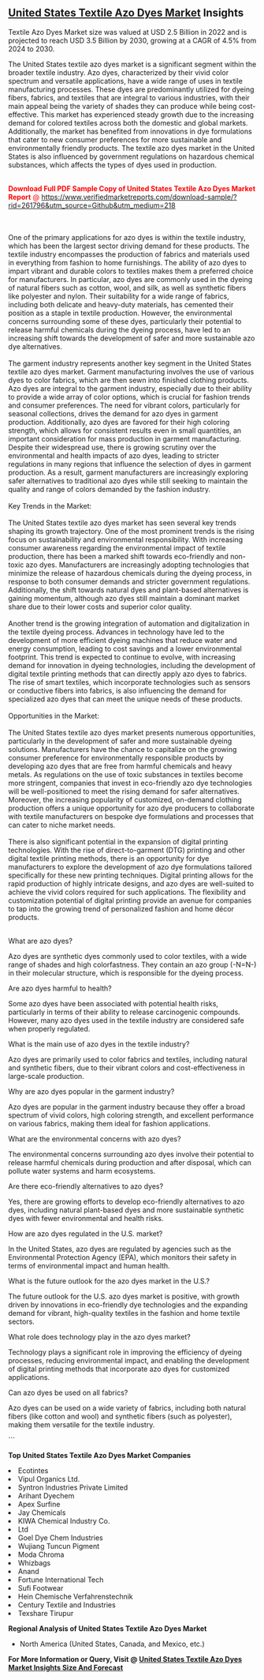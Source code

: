<h2><a href="https://www.verifiedmarketreports.com/download-sample/?rid=261796&amp;utm_source=Github&amp;utm_medium=218" target="_blank">United States Textile Azo Dyes Market</a> Insights</h2><p>Textile Azo Dyes Market size was valued at USD 2.5 Billion in 2022 and is projected to reach USD 3.5 Billion by 2030, growing at a CAGR of 4.5% from 2024 to 2030.</p><p> <p>The United States textile azo dyes market is a significant segment within the broader textile industry. Azo dyes, characterized by their vivid color spectrum and versatile applications, have a wide range of uses in textile manufacturing processes. These dyes are predominantly utilized for dyeing fibers, fabrics, and textiles that are integral to various industries, with their main appeal being the variety of shades they can produce while being cost-effective. This market has experienced steady growth due to the increasing demand for colored textiles across both the domestic and global markets. Additionally, the market has benefited from innovations in dye formulations that cater to new consumer preferences for more sustainable and environmentally friendly products. The textile azo dyes market in the United States is also influenced by government regulations on hazardous chemical substances, which affects the types of dyes used in production. <br><br> <p><span class=""><span style="color: #ff0000;"><strong>Download Full PDF Sample Copy of United States Textile Azo Dyes Market Report</strong> @ </span><a href="https://www.verifiedmarketreports.com/download-sample/?rid=261796&amp;utm_source=Github&amp;utm_medium=218" target="_blank">https://www.verifiedmarketreports.com/download-sample/?rid=261796&amp;utm_source=Github&amp;utm_medium=218</a></span></p> <br><br> One of the primary applications for azo dyes is within the textile industry, which has been the largest sector driving demand for these products. The textile industry encompasses the production of fabrics and materials used in everything from fashion to home furnishings. The ability of azo dyes to impart vibrant and durable colors to textiles makes them a preferred choice for manufacturers. In particular, azo dyes are commonly used in the dyeing of natural fibers such as cotton, wool, and silk, as well as synthetic fibers like polyester and nylon. Their suitability for a wide range of fabrics, including both delicate and heavy-duty materials, has cemented their position as a staple in textile production. However, the environmental concerns surrounding some of these dyes, particularly their potential to release harmful chemicals during the dyeing process, have led to an increasing shift towards the development of safer and more sustainable azo dye alternatives. <br><br> The garment industry represents another key segment in the United States textile azo dyes market. Garment manufacturing involves the use of various dyes to color fabrics, which are then sewn into finished clothing products. Azo dyes are integral to the garment industry, especially due to their ability to provide a wide array of color options, which is crucial for fashion trends and consumer preferences. The need for vibrant colors, particularly for seasonal collections, drives the demand for azo dyes in garment production. Additionally, azo dyes are favored for their high coloring strength, which allows for consistent results even in small quantities, an important consideration for mass production in garment manufacturing. Despite their widespread use, there is growing scrutiny over the environmental and health impacts of azo dyes, leading to stricter regulations in many regions that influence the selection of dyes in garment production. As a result, garment manufacturers are increasingly exploring safer alternatives to traditional azo dyes while still seeking to maintain the quality and range of colors demanded by the fashion industry. <br><br> Key Trends in the Market: <br><br> The United States textile azo dyes market has seen several key trends shaping its growth trajectory. One of the most prominent trends is the rising focus on sustainability and environmental responsibility. With increasing consumer awareness regarding the environmental impact of textile production, there has been a marked shift towards eco-friendly and non-toxic azo dyes. Manufacturers are increasingly adopting technologies that minimize the release of hazardous chemicals during the dyeing process, in response to both consumer demands and stricter government regulations. Additionally, the shift towards natural dyes and plant-based alternatives is gaining momentum, although azo dyes still maintain a dominant market share due to their lower costs and superior color quality. <br><br> Another trend is the growing integration of automation and digitalization in the textile dyeing process. Advances in technology have led to the development of more efficient dyeing machines that reduce water and energy consumption, leading to cost savings and a lower environmental footprint. This trend is expected to continue to evolve, with increasing demand for innovation in dyeing technologies, including the development of digital textile printing methods that can directly apply azo dyes to fabrics. The rise of smart textiles, which incorporate technologies such as sensors or conductive fibers into fabrics, is also influencing the demand for specialized azo dyes that can meet the unique needs of these products. <br><br> Opportunities in the Market: <br><br> The United States textile azo dyes market presents numerous opportunities, particularly in the development of safer and more sustainable dyeing solutions. Manufacturers have the chance to capitalize on the growing consumer preference for environmentally responsible products by developing azo dyes that are free from harmful chemicals and heavy metals. As regulations on the use of toxic substances in textiles become more stringent, companies that invest in eco-friendly azo dye technologies will be well-positioned to meet the rising demand for safer alternatives. Moreover, the increasing popularity of customized, on-demand clothing production offers a unique opportunity for azo dye producers to collaborate with textile manufacturers on bespoke dye formulations and processes that can cater to niche market needs. <br><br> There is also significant potential in the expansion of digital printing technologies. With the rise of direct-to-garment (DTG) printing and other digital textile printing methods, there is an opportunity for dye manufacturers to explore the development of azo dye formulations tailored specifically for these new printing techniques. Digital printing allows for the rapid production of highly intricate designs, and azo dyes are well-suited to achieve the vivid colors required for such applications. The flexibility and customization potential of digital printing provide an avenue for companies to tap into the growing trend of personalized fashion and home décor products. <br><br> <p>What are azo dyes?</p> <p>Azo dyes are synthetic dyes commonly used to color textiles, with a wide range of shades and high colorfastness. They contain an azo group (-N=N-) in their molecular structure, which is responsible for the dyeing process.</p> <p>Are azo dyes harmful to health?</p> <p>Some azo dyes have been associated with potential health risks, particularly in terms of their ability to release carcinogenic compounds. However, many azo dyes used in the textile industry are considered safe when properly regulated.</p> <p>What is the main use of azo dyes in the textile industry?</p> <p>Azo dyes are primarily used to color fabrics and textiles, including natural and synthetic fibers, due to their vibrant colors and cost-effectiveness in large-scale production.</p> <p>Why are azo dyes popular in the garment industry?</p> <p>Azo dyes are popular in the garment industry because they offer a broad spectrum of vivid colors, high coloring strength, and excellent performance on various fabrics, making them ideal for fashion applications.</p> <p>What are the environmental concerns with azo dyes?</p> <p>The environmental concerns surrounding azo dyes involve their potential to release harmful chemicals during production and after disposal, which can pollute water systems and harm ecosystems.</p> <p>Are there eco-friendly alternatives to azo dyes?</p> <p>Yes, there are growing efforts to develop eco-friendly alternatives to azo dyes, including natural plant-based dyes and more sustainable synthetic dyes with fewer environmental and health risks.</p> <p>How are azo dyes regulated in the U.S. market?</p> <p>In the United States, azo dyes are regulated by agencies such as the Environmental Protection Agency (EPA), which monitors their safety in terms of environmental impact and human health.</p> <p>What is the future outlook for the azo dyes market in the U.S.?</p> <p>The future outlook for the U.S. azo dyes market is positive, with growth driven by innovations in eco-friendly dye technologies and the expanding demand for vibrant, high-quality textiles in the fashion and home textile sectors.</p> <p>What role does technology play in the azo dyes market?</p> <p>Technology plays a significant role in improving the efficiency of dyeing processes, reducing environmental impact, and enabling the development of digital printing methods that incorporate azo dyes for customized applications.</p> <p>Can azo dyes be used on all fabrics?</p> <p>Azo dyes can be used on a wide variety of fabrics, including both natural fibers (like cotton and wool) and synthetic fibers (such as polyester), making them versatile for the textile industry.</p> ```</p><p><strong>Top United States Textile Azo Dyes Market Companies</strong></p><div data-test-id=""><p><li>Ecotintes</li><li> Vipul Organics Ltd.</li><li> Syntron Industries Private Limited</li><li> Arihant Dyechem</li><li> Apex Surfine</li><li> Jay Chemicals</li><li> KIWA Chemical Industry Co.</li><li> Ltd</li><li> Goel Dye Chem Industries</li><li> Wujiang Tuncun Pigment</li><li> Moda Chroma</li><li> Whizbags</li><li> Anand</li><li> Fortune International Tech</li><li> Sufi Footwear</li><li> Hein Chemische Verfahrenstechnik</li><li> Century Textile and Industries</li><li> Texshare Tirupur</li></p><div><strong>Regional Analysis of&nbsp;United States Textile Azo Dyes Market</strong></div><ul><li dir="ltr"><p dir="ltr">North America&nbsp;(United States, Canada, and Mexico, etc.)</p></li></ul><p><strong>For More Information or Query, Visit @&nbsp;</strong><strong><a href="https://www.verifiedmarketreports.com/product/textile-azo-dyes-market/?utm_source=Github&amp;utm_medium=218" target="_blank">United States Textile Azo Dyes Market Insights Size And Forecast</a></strong></p></div>
